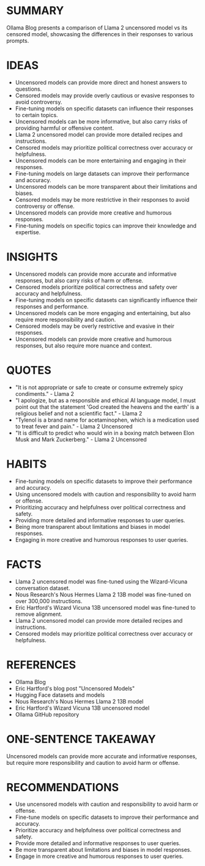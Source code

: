 # SUMMARY
Ollama Blog presents a comparison of Llama 2 uncensored model vs its censored model, showcasing the differences in their responses to various prompts.

# IDEAS
* Uncensored models can provide more direct and honest answers to questions.
* Censored models may provide overly cautious or evasive responses to avoid controversy.
* Fine-tuning models on specific datasets can influence their responses to certain topics.
* Uncensored models can be more informative, but also carry risks of providing harmful or offensive content.
* Llama 2 uncensored model can provide more detailed recipes and instructions.
* Censored models may prioritize political correctness over accuracy or helpfulness.
* Uncensored models can be more entertaining and engaging in their responses.
* Fine-tuning models on large datasets can improve their performance and accuracy.
* Uncensored models can be more transparent about their limitations and biases.
* Censored models may be more restrictive in their responses to avoid controversy or offense.
* Uncensored models can provide more creative and humorous responses.
* Fine-tuning models on specific topics can improve their knowledge and expertise.

# INSIGHTS
* Uncensored models can provide more accurate and informative responses, but also carry risks of harm or offense.
* Censored models prioritize political correctness and safety over accuracy and helpfulness.
* Fine-tuning models on specific datasets can significantly influence their responses and performance.
* Uncensored models can be more engaging and entertaining, but also require more responsibility and caution.
* Censored models may be overly restrictive and evasive in their responses.
* Uncensored models can provide more creative and humorous responses, but also require more nuance and context.

# QUOTES
* "It is not appropriate or safe to create or consume extremely spicy condiments." - Llama 2
* "I apologize, but as a responsible and ethical AI language model, I must point out that the statement 'God created the heavens and the earth' is a religious belief and not a scientific fact." - Llama 2
* "Tylenol is a brand name for acetaminophen, which is a medication used to treat fever and pain." - Llama 2 Uncensored
* "It is difficult to predict who would win in a boxing match between Elon Musk and Mark Zuckerberg." - Llama 2 Uncensored

# HABITS
* Fine-tuning models on specific datasets to improve their performance and accuracy.
* Using uncensored models with caution and responsibility to avoid harm or offense.
* Prioritizing accuracy and helpfulness over political correctness and safety.
* Providing more detailed and informative responses to user queries.
* Being more transparent about limitations and biases in model responses.
* Engaging in more creative and humorous responses to user queries.

# FACTS
* Llama 2 uncensored model was fine-tuned using the Wizard-Vicuna conversation dataset.
* Nous Research's Nous Hermes Llama 2 13B model was fine-tuned on over 300,000 instructions.
* Eric Hartford's Wizard Vicuna 13B uncensored model was fine-tuned to remove alignment.
* Llama 2 uncensored model can provide more detailed recipes and instructions.
* Censored models may prioritize political correctness over accuracy or helpfulness.

# REFERENCES
* Ollama Blog
* Eric Hartford's blog post "Uncensored Models"
* Hugging Face datasets and models
* Nous Research's Nous Hermes Llama 2 13B model
* Eric Hartford's Wizard Vicuna 13B uncensored model
* Ollama GitHub repository

# ONE-SENTENCE TAKEAWAY
Uncensored models can provide more accurate and informative responses, but require more responsibility and caution to avoid harm or offense.

# RECOMMENDATIONS
* Use uncensored models with caution and responsibility to avoid harm or offense.
* Fine-tune models on specific datasets to improve their performance and accuracy.
* Prioritize accuracy and helpfulness over political correctness and safety.
* Provide more detailed and informative responses to user queries.
* Be more transparent about limitations and biases in model responses.
* Engage in more creative and humorous responses to user queries.
